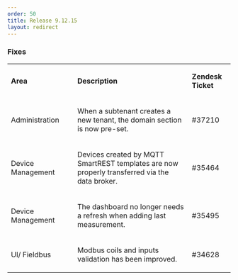 ```yaml
---
order: 50
title: Release 9.12.15
layout: redirect
---
```



### Fixes

<table>
<col width = 150>
<tbody>
<tr>
<td>
<p><strong>Area</strong></p>
</td>
<td>
<p><strong>Description</strong></p>
</td>
<td>
<p><strong>Zendesk Ticket</strong></p>
</td>
</tr>
<tr>
<td>
<p><span>Administration</span></p>
</td>
<td>
<p><span>
When a subtenant creates a new tenant, the domain section is now pre-set. </span></p>
</td>
<td>#37210</td>
</tr>
<tr>
<td>
<p><span>Device Management</span></p>
</td>
<td>
<p><span>
Devices created by MQTT SmartREST templates are now properly transferred via the data broker.</span></p>
</td>
<td>
<p><span>#35464</span></p>
</td>
</tr>
<tr>
<td>
<p><span>Device Management</span></p>
</td>
<td>
<p><span>
The dashboard no longer needs a refresh when adding last measurement.</span></p>
</td>
<td>#35495</td>
</tr>
<tr>
<td>
<p><span>UI/ Fieldbus</span></p>
</td>
<td>
<p><span>
Modbus coils and inputs validation has been improved.</span></p>
</td>
<td>
#34628
</td>
</tr>
</tbody>
</table>